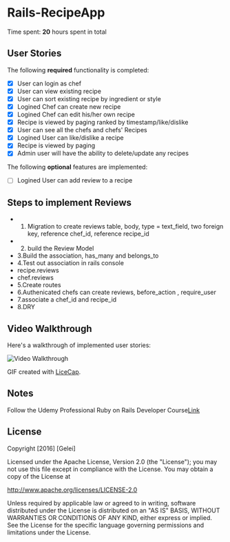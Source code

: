 # Rails-RecipeApp

Time spent: **20** hours spent in total

## User Stories

The following **required** functionality is completed:

- [x] User can login as chef
- [x] User can view existing recipe
- [x] User can sort existing recipe by ingredient or style
- [x] Logined Chef can create new recipe
- [x] Logined Chef can edit his/her own recipe
- [x] Recipe is viewed by paging ranked by timestamp/like/dislike
- [x] User can see all the chefs and chefs' Recipes
- [x] Logined User can like/dislike a recipe
- [x] Recipe is viewed by paging
- [x] Admin user will have the ability to delete/update any recipes

The following **optional** features are implemented:

- [ ] Logined User can add review to a recipe


## Steps to implement Reviews
- 1. Migration to create reviews table, body, type = text_field, two foreign key, reference chef_id, reference recipe_id
- 2. build the Review Model
- 3.Build the association, has_many and belongs_to
- 4.Test out association in rails console
- recipe.reviews
- chef.reviews
- 5.Create routes
- 6.Authenicated chefs can create reviews, before_action , require_user
- 7.associate a chef_id and recipe_id
- 8.DRY

## Video Walkthrough 

Here's a walkthrough of implemented user stories:

<img src='Recipe.gif' title='Video Walkthrough' width='' alt='Video Walkthrough' />

GIF created with [LiceCap](http://www.cockos.com/licecap/).

## Notes

Follow the Udemy Professional Ruby on Rails Developer Course[Link](https://www.udemy.com/pro-rubyonrails/learn/#/)

## License

Copyright [2016] [Gelei]

Licensed under the Apache License, Version 2.0 (the "License");
you may not use this file except in compliance with the License.
You may obtain a copy of the License at

http://www.apache.org/licenses/LICENSE-2.0

Unless required by applicable law or agreed to in writing, software
distributed under the License is distributed on an "AS IS" BASIS,
WITHOUT WARRANTIES OR CONDITIONS OF ANY KIND, either express or implied.
See the License for the specific language governing permissions and
limitations under the License.